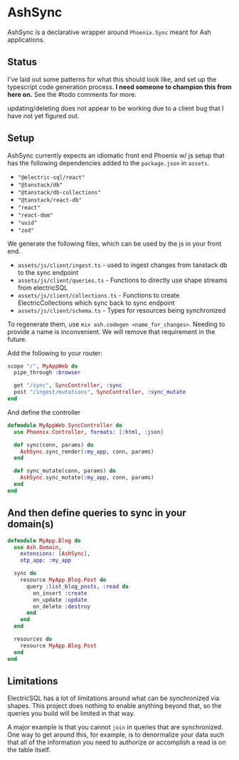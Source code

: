 # AshSync

AshSync is a declarative wrapper around `Phoenix.Sync` meant for Ash applications.

## Status

I've laid out some patterns for what this should look like, and set up the typescript code generation process. **I need someone to champion this from here on.** See the #todo comments for more.

updating/deleting does not appear to be working due to a client bug that I have not yet figured out.

## Setup

AshSync currently expects an idiomatic front end Phoenix w/ js setup that has the following dependencies added to the `package.json` in `assets`.

- `"@electric-sql/react"`
- `"@tanstack/db"`
- `"@tanstack/db-collections"`
- `"@tanstack/react-db"`
- `"react"`
- `"react-dom"`
- `"uuid"`
- `"zod"`

We generate the following files, which can be used by the js in your front end.

- `assets/js/client/ingest.ts` - used to ingest changes from tanstack db to the sync endpoint
- `assets/js/client/queries.ts` - Functions to directly use shape streams from electricSQL
- `assets/js/client/collections.ts` - Functions to create ElectricCollections which sync back to sync endpoint
- `assets/js/client/schema.ts` - Types for resources being synchronized

To regenerate them, use `mix ash.codegen <name_for_changes>`. Needing to provide a name is inconvenient. We will remove that requirement in the future.

Add the following to your router:

```elixir
scope "/", MyAppWeb do
  pipe_through :browser

  get "/sync", SyncController, :sync
  post "/ingest/mutations", SyncController, :sync_mutate
end
```

And define the controller

```elixir
defmodule MyAppWeb.SyncController do
  use Phoenix.Controller, formats: [:html, :json]

  def sync(conn, params) do
    AshSync.sync_render(:my_app, conn, params)
  end

  def sync_mutate(conn, params) do
    AshSync.sync_mutate(:my_app, conn, params)
  end
end
```

## And then define queries to sync in your domain(s)

```elixir
defmodule MyApp.Blog do
  use Ash.Domain,
    extensions: [AshSync],
    otp_app: :my_app

  sync do
    resource MyApp.Blog.Post do
      query :list_blog_posts, :read do
        on_insert :create
        on_update :update
        on_delete :destroy
      end
    end
  end

  resources do
    resource MyApp.Blog.Post
  end
end
```

## Limitations

ElectricSQL has a lot of limitations around what can be synchronized via shapes.
This project does nothing to enable anything beyond that, so the queries you build will be limited in that way.

A major example is that you cannot `join` in queries that are synchronized. One way to get around this, for example, is to denormalize your data such that all of the information you need to authorize or accomplish a read is on the table itself.
